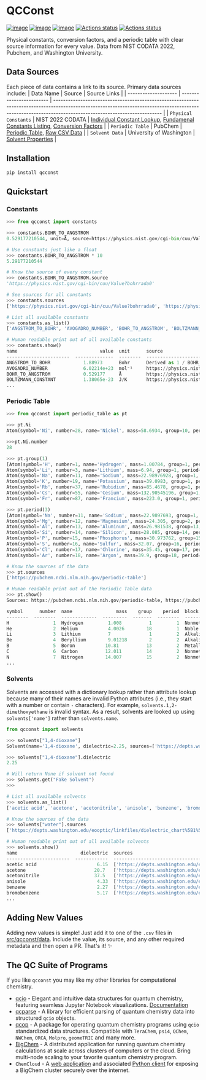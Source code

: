 # QCConst

[![image](https://img.shields.io/pypi/v/qcconst.svg)](https://pypi.python.org/pypi/qcconst)
[![image](https://img.shields.io/pypi/l/qcconst.svg)](https://pypi.python.org/pypi/qcconst)
[![image](https://img.shields.io/pypi/pyversions/qcconst.svg)](https://pypi.python.org/pypi/qcconst)
[![Actions status](https://github.com/coltonbh/qcconst/workflows/Tests/badge.svg)](https://github.com/coltonbh/qcconst/actions)
[![Actions status](https://github.com/coltonbh/qcconst/workflows/Basic%20Code%20Quality/badge.svg)](https://github.com/coltonbh/qcconst/actions)

Physical constants, conversion factors, and a periodic table with clear source information for every value. Data from NIST CODATA 2022, Pubchem, and Washington University.

## Data Sources

Each piece of data contains a link to its source. Primary data sources include:
| Data Name | Source | Source Links |
| -------------------- | ------------------------ | -------------------------------------------------------------------------------------------------------------------------------------------------------------------------------------------------------- |
| `Physical Constants` | NIST 2022 CODATA | [Individual Constant Lookup](http://physics.nist.gov/constants), [Fundamenal Constants Listing](https://physics.nist.gov/cuu/Constants/Table/allascii.txt), [Conversion Factors](https://www.nist.gov/pml/special-publication-811/nist-guide-si-appendix-b-conversion-factors/nist-guide-si-appendix-b8) |
| `Periodic Table` | PubChem | [Periodic Table](https://pubchem.ncbi.nlm.nih.gov/periodic-table/), [Raw CSV Data](https://pubchem.ncbi.nlm.nih.gov/rest/pug/periodictable/CSV?response_type=save&response_basename=PubChemElements_all) |
| `Solvent Data` | University of Washington | [Solvent Properties](https://depts.washington.edu/eooptic/linkfiles/dielectric_chart%5B1%5D.pdf) |

## Installation

```sh
pip install qcconst
```

## Quickstart

### Constants

```python
>>> from qcconst import constants

>>> constants.BOHR_TO_ANGSTROM
0.529177210544, unit=Å, source=https://physics.nist.gov/cgi-bin/cuu/Value?bohrrada0

# Use constants just like a float
>>> constants.BOHR_TO_ANGSTROM * 10
5.29177210544

# Know the source of every constant
>>> constants.BOHR_TO_ANGSTROM.source
'https://physics.nist.gov/cgi-bin/cuu/Value?bohrrada0'

# See sources for all constants
>>> constants.sources
['https://physics.nist.gov/cgi-bin/cuu/Value?bohrrada0', 'https://physics.nist.gov/cgi-bin/cuu/Value?hrj|search_for=hartree+to+joule', 'https://physics.nist.gov/cuu/Constants/Table/allascii.txt', 'https://www.nist.gov/pml/special-publication-811/nist-guide-si-appendix-b-conversion-factors/nist-guide-si-appendix-b8']

# List all available constants
>>> constants.as_list()
['ANGSTROM_TO_BOHR', 'AVOGADRO_NUMBER', 'BOHR_TO_ANGSTROM', 'BOLTZMANN_CONSTANT', 'HARTREE_TO_JOULE', 'HARTREE_TO_KCAL_PER_MOL', 'KCAL_TO_JOULE', ...]

# Human readable print out of all available constants
>>> constants.show()
name                              value  unit      source
-----------------------  --------------  --------  ---------------------------------------------------------
ANGSTROM_TO_BOHR            1.88973      Bohr      Derived as 1 / BOHR_TO_ANGSTROM
AVOGADRO_NUMBER             6.02214e+23  mol⁻¹     https://physics.nist.gov/cuu/Constants/Table/allascii.txt
BOHR_TO_ANGSTROM            0.529177     Å         https://physics.nist.gov/cgi-bin/cuu/Value?bohrrada0
BOLTZMANN_CONSTANT          1.38065e-23  J/K       https://physics.nist.gov/cuu/Constants/Table/allascii.txt
...
```

### Periodic Table

```python
>>> from qcconst import periodic_table as pt

>>> pt.Ni
Atom(symbol='Ni', number=28, name='Nickel', mass=58.6934, group=10, period=4, block='d', electron_config='[Ar] 3d8 4s2')

>>>pt.Ni.number
28

>>> pt.group(1)
[Atom(symbol='H', number=1, name='Hydrogen', mass=1.00784, group=1, period=1, block='s', electron_config='1s1'),
Atom(symbol='Li', number=3, name='Lithium', mass=6.94, group=1, period=2, block='s', electron_config='[He] 2s1'),
Atom(symbol='Na', number=11, name='Sodium', mass=22.98976928, group=1, period=3, block='s', electron_config='[Ne] 3s1'),
Atom(symbol='K', number=19, name='Potassium', mass=39.0983, group=1, period=4, block='s', electron_config='[Ar] 4s1'),
Atom(symbol='Rb', number=37, name='Rubidium', mass=85.4678, group=1, period=5, block='s', electron_config='[Kr] 5s1'),
Atom(symbol='Cs', number=55, name='Cesium', mass=132.90545196, group=1, period=6, block='s', electron_config='[Xe] 6s1'),
Atom(symbol='Fr', number=87, name='Francium', mass=223.0, group=1, period=7, block='s', electron_config='[Rn] 7s1')]

>>> pt.period(3)
[Atom(symbol='Na', number=11, name='Sodium', mass=22.9897693, group=1, period=3, block='Alkali metal', electron_config='[Ne]3s1'),
Atom(symbol='Mg', number=12, name='Magnesium', mass=24.305, group=2, period=3, block='Alkaline earth metal', electron_config='[Ne]3s2'),
Atom(symbol='Al', number=13, name='Aluminum', mass=26.981538, group=13, period=3, block='Post-transition metal', electron_config='[Ne]3s2 3p1'),
Atom(symbol='Si', number=14, name='Silicon', mass=28.085, group=14, period=3, block='Metalloid', electron_config='[Ne]3s2 3p2'),
Atom(symbol='P', number=15, name='Phosphorus', mass=30.973762, group=15, period=3, block='Nonmetal', electron_config='[Ne]3s2 3p3'),
Atom(symbol='S', number=16, name='Sulfur', mass=32.07, group=16, period=3, block='Nonmetal', electron_config='[Ne]3s2 3p4'),
Atom(symbol='Cl', number=17, name='Chlorine', mass=35.45, group=17, period=3, block='Halogen', electron_config='[Ne]3s2 3p5'),
Atom(symbol='Ar', number=18, name='Argon', mass=39.9, group=18, period=3, block='Noble gas', electron_config='[Ne]3s2 3p6')]

# Know the sources of the data
>>> pt.sources
['https://pubchem.ncbi.nlm.nih.gov/periodic-table']

# Human readable print out of the Periodic Table data
>>> pt.show()
Sources: https://pubchem.ncbi.nlm.nih.gov/periodic-table, https://pubchem.ncbi.nlm.nih.gov/rest/pug/periodictable/CSV?response_type=save&response_basename=PubChemElements_all

symbol      number  name                mass    group    period  block                  electron_config
--------  --------  -------------  ---------  -------  --------  ---------------------  ---------------------------------
H                1  Hydrogen         1.008          1         1  Nonmetal               1s1
He               2  Helium           4.0026        18         1  Noble gas              1s2
Li               3  Lithium          7              1         2  Alkali metal           [He]2s1
Be               4  Beryllium        9.01218        2         2  Alkaline earth metal   [He]2s2
B                5  Boron           10.81          13         2  Metalloid              [He]2s2 2p1
C                6  Carbon          12.011         14         2  Nonmetal               [He]2s2 2p2
N                7  Nitrogen        14.007         15         2  Nonmetal               [He] 2s2 2p3
...
```

### Solvents

Solvents are accessed with a dictionary lookup rather than attribute lookup because many of their names are invalid Python attributes (i.e., they start with a number or contain `-` characters). For example, `solvents.1,2-dimethoxyethane` is invalid syntax. As a result, solvents are looked up using `solvents['name']` rather than `solvents.name`.

```python
from qcconst import solvents

>>> solvents["1,4-dioxane"]
Solvent(name='1,4-dioxane', dielectric=2.25, sources=['https://depts.washington.edu/eooptic/linkfiles/dielectric_chart%5B1%5D.pdf'])

>>> solvents["1,4-dioxane"].dielectric
2.25

# Will return None if solvent not found
>>> solvents.get("Fake Solvent")
>>>

# List all available solvents
>>> solvents.as_list()
['acetic acid', 'acetone', 'acetonitrile', 'anisole', 'benzene', 'bromobenzene', 'carbon disulfide', 'carbon tetrachloride', 'chlorobenzene', 'chloroform', 'cyclohexane', 'dibutyl ether', 'o-dichlorobenzene', '1,2-dichloroethane', 'dichloromethane', 'diethylamine', 'diethyl ether', '1,2-dimethoxyethane', 'n', 'n,n-dimethylformamide', 'dimethyl sulfoxide', '1,4-dioxane', 'ethanol', 'ethyl acetate', 'ethyl benzoate', 'formamide', 'hexamethylphosphoramide', 'isopropyl alcohol', 'methanol', '2-methyl-2-propanol', 'nitrobenzene', 'nitromethane', 'pyridine', 'tetrahydrofuran', 'toluene', 'trichloroethylene', 'triethylamine', 'trifluoroacetic acid', '2,2,2-trifluoroethanol', 'water', 'o-xylene', ...]

# Know the sources of the data
>>> solvents["water"].sources
['https://depts.washington.edu/eooptic/linkfiles/dielectric_chart%5B1%5D.pdf']

# Human readable print out of all available solvents
>>> solvents.show()
name                       dielectric  sources
-----------------------  ------------  ------------------------------------------------------------------------------
acetic acid                      6.15  ['https://depts.washington.edu/eooptic/linkfiles/dielectric_chart%5B1%5D.pdf']
acetone                         20.7   ['https://depts.washington.edu/eooptic/linkfiles/dielectric_chart%5B1%5D.pdf']
acetonitrile                    37.5   ['https://depts.washington.edu/eooptic/linkfiles/dielectric_chart%5B1%5D.pdf']
anisole                          4.33  ['https://depts.washington.edu/eooptic/linkfiles/dielectric_chart%5B1%5D.pdf']
benzene                          2.27  ['https://depts.washington.edu/eooptic/linkfiles/dielectric_chart%5B1%5D.pdf']
bromobenzene                     5.17  ['https://depts.washington.edu/eooptic/linkfiles/dielectric_chart%5B1%5D.pdf']
...
```

## Adding New Values

Adding new values is simple! Just add it to one of the `.csv` files in [src/qcconst/data](https://github.com/coltonbh/qcconst/tree/master/src/qcconst/data). Include the value, its source, and any other required metadata and then open a PR. That's it! ✨

## The QC Suite of Programs

If you like `qcconst` you may like my other libraries for computational chemistry.

- [qcio](https://github.com/coltonbh/qcio) - Elegant and intuitive data structures for quantum chemistry, featuring seamless Jupyter Notebook visualizations. [Documentation](https://qcio.coltonhicks.com)
- [qcparse](https://github.com/coltonbh/qcparse) - A library for efficient parsing of quantum chemistry data into structured `qcio` objects.
- [qcop](https://github.com/coltonbh/qcop) - A package for operating quantum chemistry programs using `qcio` standardized data structures. Compatible with `TeraChem`, `psi4`, `QChem`, `NWChem`, `ORCA`, `Molpro`, `geomeTRIC` and many more.
- [BigChem](https://github.com/mtzgroup/bigchem) - A distributed application for running quantum chemistry calculations at scale across clusters of computers or the cloud. Bring multi-node scaling to your favorite quantum chemistry program.
- `ChemCloud` - A [web application](https://github.com/mtzgroup/chemcloud-server) and associated [Python client](https://github.com/mtzgroup/chemcloud-client) for exposing a BigChem cluster securely over the internet.
